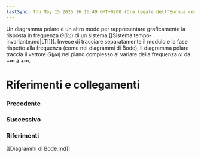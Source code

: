 ```yaml
---
lastSync: Thu May 15 2025 16:16:49 GMT+0200 (Ora legale dell’Europa centrale)
---
```

Un diagramma polare è un altro modo per rappresentare graficamente la risposta in frequenza $G(j \omega)$ di un sistema [[Sistema tempo-invariante.md|LTI]]]. Invece di tracciare separatamente il modulo e la fase rispetto alla frequenza (come nei diagrammi di Bode), il diagramma polare traccia il vettore $G(j \omega)$ nel piano complesso al variare della frequenza $\omega$ da $-\infty$ a $+\infty$.


# Riferimenti e collegamenti
### Precedente


### Successivo


### Riferimenti
[[Diagrammi di Bode.md]]